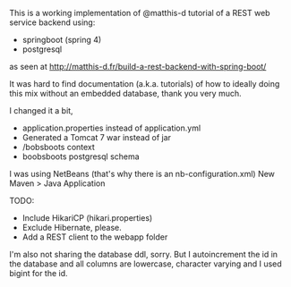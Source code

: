 This is a working implementation of @matthis-d tutorial of a REST web service
backend using:

- springboot (spring 4)
- postgresql

as seen at http://matthis-d.fr/build-a-rest-backend-with-spring-boot/

It was hard to find documentation (a.k.a. tutorials) of how to ideally
doing this mix without an embedded database, thank you very much.

I changed it a bit,

- application.properties instead of application.yml
- Generated a Tomcat 7 war instead of jar
- /bobsboots context
- boobsboots postgresql schema

I was using NetBeans (that's why there is an nb-configuration.xml)
New Maven > Java Application

TODO:
- Include HikariCP (hikari.properties)
- Exclude Hibernate, please.
- Add a REST client to the webapp folder

I'm also not sharing the database ddl, sorry. But I autoincrement the id
in the database and all columns are lowercase, character varying
and I used bigint for the id.